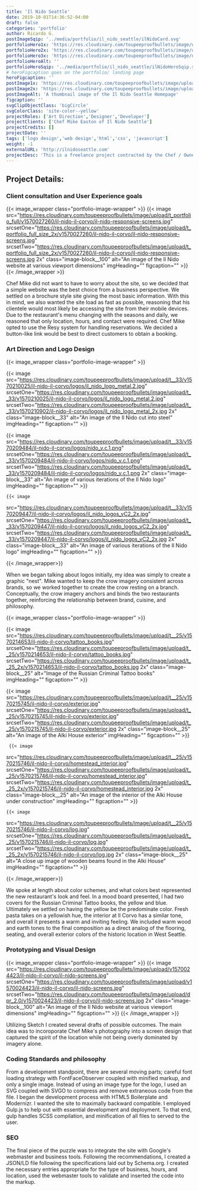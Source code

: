 ```yaml
---
title: 'Il Nido Seattle'
date: 2019-10-01T14:36:52-04:00
draft: false
categories: 'portfolio'
author: Ricardo G.
postImageSqip: '../media/portfolio/il_nido_seattle/ilNidoCard.svg'
portfolioHero1x: 'https://res.cloudinary.com/toupeeproofbullets/image/upload/t_portfolio_hero_16_9/v1569947324/il-nido-il-corvo/il-nido-Desktop-production.png'
portfolioHero2x: 'https://res.cloudinary.com/toupeeproofbullets/image/upload/t_portfolio_hero_2x/v1569947324/il-nido-il-corvo/il-nido-Desktop-production.png'
portfolioHero3x: 'https://res.cloudinary.com/toupeeproofbullets/image/upload/t_portfolio_hero_3x/v1569947324/il-nido-il-corvo/il-nido-Desktop-production.jpg'
portfolioHeroAlt: ''
portfolioHeroSqip: '../media/portfolio/il_nido_seattle/ilNidoHeroSqip.svg'
# heroFigcaption goes on the portfolio/ landing page
heroFigcaption: ''
postImage1x: 'https://res.cloudinary.com/toupeeproofbullets/image/upload/v1569947424/il-nido-il-corvo/il-nido-Destkop-Production-1x1.png'
postImage2x: 'https://res.cloudinary.com/toupeeproofbullets/image/upload/t_portfolio_full_size_2x/v1569947424/il-nido-il-corvo/il-nido-Destkop-Production-1x1.png'
postImageAlt: 'A thumbnail image of the Il Nido Seattle Homepage'
figcaption: ''
svgClipObjectClass: 'bigCircle'
svgColorClass: 'site-color--yellow'
projectRoles: ['Art Direction','Designer','Developer']
projectClients: ['Chef Mike Easton of Il Nido Seattle']
projectCredits: []
projectDate: ''
tags: ['logo design','web design','html','css', 'javascript']
weight: -1
externalURL: 'http://ilnidoseattle.com'
projectDesc: 'This is a freelance project contracted by the Chef / Owner of Il Corvo Pasta in Seattle Wa. He was opening up a new restaurant and needed a simple, maintenance free website and SEO work.'
---
```


## Project Details:

### Client consultation and User Experience goals

 {{< image_wrapper class="portfolio-image-wrapper" >}}
      {{< image
        src="https://res.cloudinary.com/toupeeproofbullets/image/upload/t_portfolio_full/v1570027260/il-nido-il-corvo/il-nido-responsive-screens.jpg"
        srcsetOne="https://res.cloudinary.com/toupeeproofbullets/image/upload/t_portfolio_full_size_2x/v1570027260/il-nido-il-corvo/il-nido-responsive-screens.jpg"
        srcsetTwo="https://res.cloudinary.com/toupeeproofbullets/image/upload/t_portfolio_full_size_2x/v1570027260/il-nido-il-corvo/il-nido-responsive-screens.jpg 2x"
        class="image-block__100"
        alt="An image of the Il Nido website at various viewport dimensions"
        imgHeading=""
        figcaption=""
       >}}
    {{< /image_wrapper >}}

Chef Mike did not want to have to worry about the site, so we decided that a simple website was the best choice from a business perspective.  We settled on a  brochure style site giving the most basic information. With this in mind, we also wanted the site load as fast as possible, reasoning that his clientele would most likely be accessing the site from their mobile devices. Due to the restaurant's menu changing with the seasons and daily, we reasoned that only location, hours, and contact were required. Chef Mike opted to use the Resy system for handling reservations. We decided a button-like link would be best to direct customers to obtain a booking.

### Art Direction and Logo Design

{{< image_wrapper class="portfolio-image-wrapper" >}}

  {{< image 
   src="https://res.cloudinary.com/toupeeproofbullets/image/upload/t__33/v1570210025/il-nido-il-corvo/logos/il_nido_logo_metal.2.jpg"
        srcsetOne="https://res.cloudinary.com/toupeeproofbullets/image/upload/t__33/v1570210025/il-nido-il-corvo/logos/il_nido_logo_metal.2.jpg"
        srcsetTwo="https://res.cloudinary.com/toupeeproofbullets/image/upload/t__33/v1570210902/il-nido-il-corvo/logos/il_nido_logo_metal_2x.jpg 2x"
        class="image-block__33"
        alt="An image of the Il Nido cut into steel"
        imgHeading=""
        figcaption=""
    >}}
 
  {{< image 
   src="https://res.cloudinary.com/toupeeproofbullets/image/upload/t__33/v1570209484/il-nido-il-corvo/logos/nido_v.c.1.png"
        srcsetOne="https://res.cloudinary.com/toupeeproofbullets/image/upload/t__33/v1570209484/il-nido-il-corvo/logos/nido_v.c.1.png"
        srcsetTwo="https://res.cloudinary.com/toupeeproofbullets/image/upload/t__33/v1570209484/il-nido-il-corvo/logos/nido_v.c.1.png 2x"
        class="image-block__33"
        alt="An image of various iterations of the Il Nido logo"
        imgHeading=""
        figcaption=""
    >}}

    {{< image 
   src="https://res.cloudinary.com/toupeeproofbullets/image/upload/t__33/v1570209447/il-nido-il-corvo/logos/il_nido_logos_vC2_2x.jpg"
        srcsetOne="https://res.cloudinary.com/toupeeproofbullets/image/upload/t__33/v1570209447/il-nido-il-corvo/logos/il_nido_logos_vC2_2x.jpg"
        srcsetTwo="https://res.cloudinary.com/toupeeproofbullets/image/upload/t__33/v1570209447/il-nido-il-corvo/logos/il_nido_logos_vC2_2x.jpg 2x"
        class="image-block__33"
        alt="An image of various iterations of the Il Nido logo"
        imgHeading=""
        figcaption=""
    >}}

{{< /image_wrapper>}}

When we began talking about logos initially, my idea was simply to create a graphic "nest". Mike wanted to keep the crow imagery consistent across brands, so we worked together to create the crow resting on a branch. Conceptually,  the crow imagery anchors and binds the two restaurants together, reinforcing the relationship between brand, cuisine, and philosophy.


{{< image_wrapper class="portfolio-image-wrapper" >}}

  {{< image 
   src="https://res.cloudinary.com/toupeeproofbullets/image/upload/t__25/v1570214653/il-nido-il-corvo/tattoo_books.jpg"
        srcsetOne="https://res.cloudinary.com/toupeeproofbullets/image/upload/t__25/v1570214653/il-nido-il-corvo/tattoo_books.jpg"
        srcsetTwo="https://res.cloudinary.com/toupeeproofbullets/image/upload/t__25_2x/v1570214653/il-nido-il-corvo/tattoo_books.jpg 2x"
        class="image-block__25"
        alt="Image of the Russian Criminal Tattoo books"
        imgHeading=""
        figcaption=""
    >}}
 
  {{< image 
   src="https://res.cloudinary.com/toupeeproofbullets/image/upload/t__25/v1570215745/il-nido-il-corvo/exterior.jpg"
        srcsetOne="https://res.cloudinary.com/toupeeproofbullets/image/upload/t__25/v1570215745/il-nido-il-corvo/exterior.jpg"
        srcsetTwo="https://res.cloudinary.com/toupeeproofbullets/image/upload/t__25/v1570215745/il-nido-il-corvo/exterior.jpg 2x"
        class="image-block__25"
        alt="An image of the Alki House exterior"
        imgHeading=""
        figcaption=""
    >}}

     {{< image 
   src="https://res.cloudinary.com/toupeeproofbullets/image/upload/t__25/v1570215746/il-nido-il-corvo/homestead_interior.jpg"
        srcsetOne="https://res.cloudinary.com/toupeeproofbullets/image/upload/t__25/v1570215746/il-nido-il-corvo/homestead_interior.jpg"
        srcsetTwo="https://res.cloudinary.com/toupeeproofbullets/image/upload/t__25_2x/v1570215746/il-nido-il-corvo/homestead_interior.jpg 2x"
        class="image-block__25"
        alt="An image of the interior of the Alki House under construction"
        imgHeading=""
        figcaption=""
    >}}

    {{< image 
   src="https://res.cloudinary.com/toupeeproofbullets/image/upload/t__25/v1570215746/il-nido-il-corvo/log.jpg"
        srcsetOne="https://res.cloudinary.com/toupeeproofbullets/image/upload/t__25/v1570215746/il-nido-il-corvo/log.jpg"
        srcsetTwo="https://res.cloudinary.com/toupeeproofbullets/image/upload/t__25_2x/v1570215746/il-nido-il-corvo/log.jpg 2x"
        class="image-block__25"
        alt="A close up image of wooden beams found in the Alki House"
        imgHeading=""
        figcaption=""
    >}}

{{< /image_wrapper>}}

We spoke at length about color schemes, and what colors best represented the new restaurant's look and feel.  In a mood board presented, I had two covers for the Russian Criminal Tattoo books, the yellow and blue. Ultimately we settled on having the yellow be the predominate color. Fresh pasta takes on a yellowish hue, the interior at Il Corvo has a similar tone, and overall it presents a warm and inviting feeling. We included warm wood and earth tones to the final composition as a direct analog of the flooring, seating, and overall exterior colors of the historic location in West Seattle. 

### Prototyping and Visual Design

 {{< image_wrapper class="portfolio-image-wrapper" >}}
      {{< image
        src="https://res.cloudinary.com/toupeeproofbullets/image/upload/v1570024423/il-nido-il-corvo/il-nido-screens.jpg"
        srcsetOne="https://res.cloudinary.com/toupeeproofbullets/image/upload/v1570024423/il-nido-il-corvo/il-nido-screens.jpg"
        srcsetTwo="https://res.cloudinary.com/toupeeproofbullets/image/upload/dpr_2.0/v1570024423/il-nido-il-corvo/il-nido-screens.jpg 2x"
        class="image-block__100"
        alt="An image of the Il Nido website at various viewport dimensions"
        imgHeading=""
        figcaption=""
       >}}
    {{< /image_wrapper >}}

  Utilizing Sketch I created several drafts of possible outcomes. The main idea was to incoroporate Chef Mike's photography into a screen design that captured the spirit of the location while not being overly dominated by imagery alone. 

### Coding Standards and philosophy

From a development standpoint, there are several moving parts; careful font loading strategy with FontFaceObserver coupled with minified markup, and only a single image. Instead of using an image type for the logo, I used an SVG coupled with SVGO to compress and remove extraneous code from the file. I began the development process with HTML5 Boilerplate and Modernizr. I wanted the site to maximally backward compatible. I employed Gulp.js to help out with essential development and deployment. To that end, gulp handles SCSS compilation, and minification of all files to served to the user.
  
### SEO
  The final piece of the puzzle was to integrate the site with Google's webmaster and business tools. Following the recommendations, I created a JSON/LD file following the specifications laid out by Schema.org. I created the necessary entries appropriate for the type of business, hours, and location, used the webmaster tools to validate and inserted the code into the markup.

